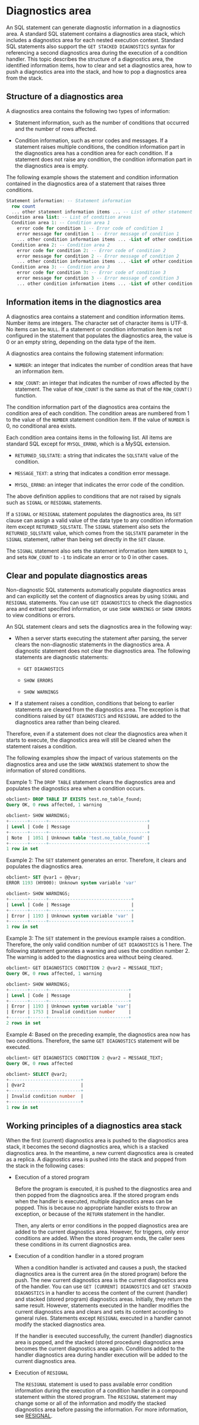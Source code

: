 # Diagnostics area

An SQL statement can generate diagnostic information in a diagnostics area. A standard SQL statement contains a diagnostics area stack, which includes a diagnostics area for each nested execution context. Standard SQL statements also support the `GET STACKED DIAGNOSTICS` syntax for referencing a second diagnostics area during the execution of a condition handler. This topic describes the structure of a diagnostics area, the identified information items, how to clear and set a diagnostics area, how to push a diagnostics area into the stack, and how to pop a diagnostics area from the stack.

## Structure of a diagnostics area

A diagnostics area contains the following two types of information:

* Statement information, such as the number of conditions that occurred and the number of rows affected.

* Condition information, such as error codes and messages. If a statement raises multiple conditions, the condition information part in the diagnostics area has a condition area for each condition. If a statement does not raise any condition, the condition information part in the diagnostics area is empty.


The following example shows the statement and condition information contained in the diagnostics area of a statement that raises three conditions.

```sql
Statement information: -- Statement information
  row count
  ... other statement information items ... -- List of other statement information items
Condition area list: -- List of condition areas
  Condition area 1: -- Condition area 1
    error code for condition 1 -- Error code of condition 1
    error message for condition 1 -- Error message of condition 1
    ... other condition information items ... -List of other condition information items
  Condition area 2: -- Condition area 2
    error code for condition 2: -- Error code of condition 2
    error message for condition 2 -- Error message of condition 2
    ... other condition information items ... -List of other condition information items
  Condition area 3: -- Condition area 3
    error code for condition 3: -- Error code of condition 3
    error message for condition 3 -- Error message of condition 3
    ... other condition information items ... -List of other condition information items
```

## Information items in the diagnostics area

A diagnostics area contains a statement and condition information items. Number items are integers. The character set of character items is UTF-8. No items can be `NULL`. If a statement or condition information item is not configured in the statement that populates the diagnostics area, the value is 0 or an empty string, depending on the data type of the item.

A diagnostics area contains the following statement information:

* `NUMBER`: an integer that indicates the number of condition areas that have an information item.

* `ROW_COUNT`: an integer that indicates the number of rows affected by the statement. The value of `ROW_COUNT` is the same as that of the `ROW_COUNT()` function.



The condition information part of the diagnostics area contains the condition area of each condition. The condition areas are numbered from 1 to the value of the `NUMBER` statement condition item. If the value of `NUMBER` is 0, no conditional area exists.

Each condition area contains items in the following list. All items are standard SQL except for `MYSQL_ERRNO`, which is a MySQL extension.

* `RETURNED_SQLSTATE`: a string that indicates the `SQLSTATE` value of the condition.

* `MESSAGE_TEXT`: a string that indicates a condition error message.

* `MYSQL_ERRNO`: an integer that indicates the error code of the condition.


The above definition applies to conditions that are not raised by signals such as `SIGNAL` or `RESIGNAL` statements.

If a `SIGNAL` or `RESIGNAL` statement populates the diagnostics area, its `SET` clause can assign a valid value of the data type to any condition information item except `RETURNED_SQLSTATE`. The `SIGNAL` statement also sets the `RETURNED_SQLSTATE` value, which comes from the `SQLSTATE` parameter in the `SIGNAL` statement, rather than being set directly in the `SET` clause.

The `SIGNAL` statement also sets the statement information item `NUMBER` to `1`, and sets `ROW_COUNT` to `-1` to indicate an error or to 0 in other cases.

## Clear and populate diagnostics areas

Non-diagnostic SQL statements automatically populate diagnostics areas and can explicitly set the content of diagnostics areas by using `SIGNAL` and `RESIGNAL` statements. You can use `GET DIAGNOSTICS` to check the diagnostics area and extract specified information, or use `SHOW WARNINGS` or `SHOW ERRORS` to view conditions or errors.

An SQL statement clears and sets the diagnostics area in the following way:

* When a server starts executing the statement after parsing, the server clears the non-diagnostic statements in the diagnostics area. A diagnostic statement does not clear the diagnostics area. The following statements are diagnostic statements:

   * `GET DIAGNOSTICS`

   * `SHOW ERRORS`

   * `SHOW WARNINGS`


* If a statement raises a condition, conditions that belong to earlier statements are cleared from the diagnostics area. The exception is that conditions raised by `GET DIAGNOSTICS` and `RESIGNAL` are added to the diagnostics area rather than being cleared.


Therefore, even if a statement does not clear the diagnostics area when it starts to execute, the diagnostics area will still be cleared when the statement raises a condition.

The following examples show the impact of various statements on the diagnostics area and use the `SHOW WARNINGS` statement to show the information of stored conditions.

Example 1: The `DROP TABLE` statement clears the diagnostics area and populates the diagnostics area when a condition occurs.

```sql
obclient> DROP TABLE IF EXISTS test.no_table_found;
Query OK, 0 rows affected, 1 warning

obclient> SHOW WARNINGS;
+-------+------+-------------------------------------+
| Level | Code | Message                             |
+-------+------+-------------------------------------+
| Note  | 1051 | Unknown table 'test.no_table_found' |
+-------+------+-------------------------------------+
1 row in set
```

Example 2: The `SET` statement generates an error. Therefore, it clears and populates the diagnostics area.

```sql
obclient> SET @var1 = @@var;
ERROR 1193 (HY000): Unknown system variable 'var'

obclient> SHOW WARNINGS;
+-------+------+-------------------------------+
| Level | Code | Message                       |
+-------+------+-------------------------------+
| Error | 1193 | Unknown system variable 'var' |
+-------+------+-------------------------------+
1 row in set
```

Example 3: The `SET` statement in the previous example raises a condition. Therefore, the only valid condition number of `GET DIAGNOSTICS` is 1 here. The following statement generates a warning and uses the condition number 2. The warning is added to the diagnostics area without being cleared.

```sql
obclient> GET DIAGNOSTICS CONDITION 2 @var2 = MESSAGE_TEXT;
Query OK, 0 rows affected, 1 warning

obclient> SHOW WARNINGS;
+-------+------+------------------------------+
| Level | Code | Message                      |
+-------+------+------------------------------+
| Error | 1193 | Unknown system variable 'var'|
| Error | 1753 | Invalid condition number     |
+-------+------+------------------------------+
2 rows in set
```

Example 4: Based on the preceding example, the diagnostics area now has two conditions. Therefore, the same `GET DIAGNOSTICS` statement will be executed.

```sql
obclient> GET DIAGNOSTICS CONDITION 2 @var2 = MESSAGE_TEXT;
Query OK, 0 rows affected

obclient> SELECT @var2;
+---------------------------+
| @var2                     |
+---------------------------+
| Invalid condition number  |
+---------------------------+
1 row in set
```

## Working principles of a diagnostics area stack

When the first (current) diagnostics area is pushed to the diagnostics area stack, it becomes the second diagnostics area, which is a stacked diagnostics area. In the meantime, a new current diagnostics area is created as a replica. A diagnostics area is pushed into the stack and popped from the stack in the following cases:

* Execution of a stored program

   Before the program is executed, it is pushed to the diagnostics area and then popped from the diagnostics area. If the stored program ends when the handler is executed, multiple diagnostics areas can be popped. This is because no appropriate handler exists to throw an exception, or because of the `RETURN` statement in the handler.

   Then, any alerts or error conditions in the popped diagnostics area are added to the current diagnostics area. However, for triggers, only error conditions are added. When the stored program ends, the caller sees these conditions in its current diagnostics area.


* Execution of a condition handler in a stored program

   When a condition handler is activated and causes a push, the stacked diagnostics area is the current area (in the stored program) before the push. The new current diagnostics area is the current diagnostics area of the handler. You can use `GET [CURRENT] DIAGNOSTICS` and `GET STACKED DIAGNOSTICS` in a handler to access the content of the current (handler) and stacked (stored program) diagnostics areas. Initially, they return the same result. However, statements executed in the handler modifies the current diagnostics area and clears and sets its content according to general rules. Statements except `RESIGNAL` executed in a handler cannot modify the stacked diagnostics area.

   If the handler is executed successfully, the current (handler) diagnostics area is popped, and the stacked (stored procedure) diagnostics area becomes the current diagnostics area again. Conditions added to the handler diagnostics area during handler execution will be added to the current diagnostics area.


* Execution of `RESIGNAL`

   The `RESIGNAL` statement is used to pass available error condition information during the execution of a condition handler in a compound statement within the stored program. The `RESIGNAL` statement may change some or all of the information and modify the stacked diagnostics area before passing the information. For more information, see [RESIGNAL](../9.pl-exception-handling-statement-mysql/5.resignal-mysql.md).
